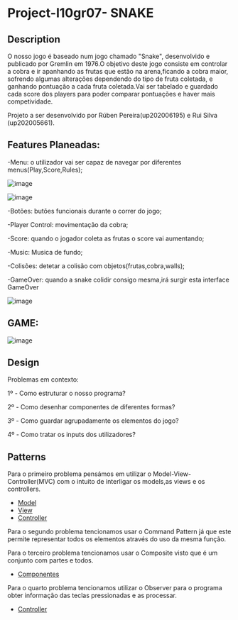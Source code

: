 # Project-l10gr07- SNAKE


## Description
O nosso jogo é baseado num jogo chamado "Snake", desenvolvido e publicado por Gremlin em 1976.O objetivo deste jogo consiste em controlar a cobra e ir apanhando as frutas que estão na arena,ficando a cobra maior, sofrendo algumas alterações dependendo do tipo de fruta coletada, e ganhando pontuação a cada fruta coletada.Vai ser tabelado e guardado cada score dos players para poder comparar pontuações e haver mais competividade.

Projeto a ser desenvolvido por Rúben Pereira(up202006195) e Rui Silva (up202005661).

## Features Planeadas:

-Menu: o utilizador vai ser capaz de navegar por diferentes menus(Play,Score,Rules);

![image](https://user-images.githubusercontent.com/93789624/203621989-2a9ead0f-a3e9-4de9-8bef-a412f6fa0cdf.png)

![image](https://user-images.githubusercontent.com/93789624/203622685-954c3e8c-1795-4d73-b75c-93d9d7d3d77e.png)



-Botões: butões funcionais durante o correr do jogo;

-Player Control: movimentação da cobra;

-Score: quando o jogador coleta as frutas o score vai aumentando;

-Music: Musica de fundo;

-Colisões: detetar a colisão com objetos(frutas,cobra,walls);

-GameOver: quando a snake colidir consigo mesma,irá surgir esta interface GameOver 

![image](https://user-images.githubusercontent.com/93789624/203622212-2d661374-c42a-4879-8225-e40d547f5b28.png)



## GAME: 

![image](https://user-images.githubusercontent.com/93789624/203622257-950ede44-f67c-4896-9982-acf3b3a9480c.png)


## Design

Problemas em contexto:

1º - Como estruturar o nosso programa?

2º - Como desenhar componentes de diferentes formas?

3º - Como guardar agrupadamente os elementos do jogo?

4º - Como tratar os inputs dos utilizadores?

## Patterns

Para o primeiro problema pensámos em utilizar o Model-View-Controller(MVC) com o intuito de interligar os models,as views e os controllers.

- [Model](https://github.com/FEUP-LDTS-2022/project-l10gr07/tree/master/src/main/java/Model)
- [View](https://github.com/FEUP-LDTS-2022/project-l10gr07/tree/master/src/main/java/View)
- [Controller](https://github.com/FEUP-LDTS-2022/project-l10gr07/tree/master/src/main/java/Controller)

Para o segundo problema tencionamos usar o Command Pattern já que este permite representar todos os elementos através do uso da mesma função.

Para o terceiro problema tencionamos usar o Composite visto que é um conjunto com partes e todos.

- [Componentes](https://github.com/FEUP-LDTS-2022/project-l10gr07/tree/master/src/main/java/Model/components)

Para o quarto problema tencionamos utilizar o Observer para o programa obter informação das teclas pressionadas e as processar.

- [Controller](https://github.com/FEUP-LDTS-2022/project-l10gr07/tree/master/src/main/java/Controller)













